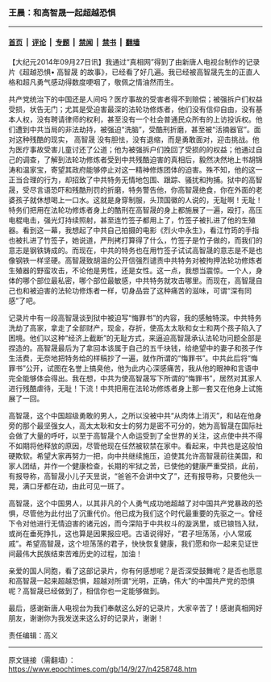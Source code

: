 ### 王晨：和高智晟一起超越恐惧

---

#### [首页](../../../..?n4258748) &nbsp;|&nbsp; [评论](../../../../../epoch-comment?n4258748) &nbsp;|&nbsp; [专题](../../../../../epoch-special?n4258748) &nbsp;|&nbsp; [禁闻](../../../../../epoch-news?n4258748) &nbsp;|&nbsp; [禁书](../../../../../books?n4258748) &nbsp;|&nbsp; [翻墙](https://github.com/gfw-breaker/nogfw/blob/master/README.md?n4258748)


<div class="post_content" id="artbody" itemprop="articleBody">
 <!-- article content begin -->
 <p>
  【大纪元2014年09月27日讯】我通过“真相网”得到了由新唐人电视台制作的记录片《超越恐惧•
  <ok href="https://www.epochtimes.com/gb/tag/%E9%AB%98%E6%99%BA%E6%99%9F.html">
   高智晟
  </ok>
  的故事》，已经看了好几遍。我已经被高智晟先生的正直人格和超凡勇气感动得数度哽咽了，敬佩之情油然而生。
 </p>
 <p>
  共产党统治下的中国还是人间吗？医疗事故的受害者得不到赔偿；被强拆户们权益受损，状告无门；尤其是受迫害最深的法轮功修炼者，他们没有信仰自由，没有基本人权，没有聘请律师的权利，甚至没有一个社会普通民众所有的上访投诉权。他们遭到中共当局的非法劫持，被强迫“洗脑”，受酷刑折磨，甚至被“活摘器官”。面对这种残酷的现实，
  <ok href="https://www.epochtimes.com/gb/tag/%E9%AB%98%E6%99%BA%E6%99%9F.html">
   高智晟
  </ok>
  没有胆怯，没有退缩，而是勇敢面对，迎击挑战。他为医疗事故受害儿童讨还了公道；他为被强拆户们挽回了受损的的权益；他通过自己的调查，了解到法轮功修炼者受到中共残酷迫害的真相后，毅然决然地上书胡锦涛和温家宝，寄望其政府能够停止对这一精神修炼团体的迫害。殊不知，他的这一正当合理的行为，却招致了中共特务无情地包围、跟踪、骚扰和拘捕。狱中的高智晟，受尽言语恐吓和残酷刑罚的折磨，特务警告他，你高智晟绝食，你在外面的老婆孩子就休想喝上一口水。这就是身穿制服，头顶国徽的人说的，无耻啊！无耻！特务们把用在法轮功修炼者身上的酷刑在高智晟的身上都施展了一遍，殴打，高压电棍电击，强光灯持续照射，甚至连竹签子都用上了，竹签子被扎进了他的生殖器。看到这一幕，我想起了中共自己拍摄的电影《烈火中永生》，看江竹筠的手指也被扎进了竹签子，她说道，严刑拷打算得了什么，竹签子是竹子做的，而我们的意志是钢铁铸成的。而现在，中共的特务也在用竹签子试试高智晟的意志是不是也像钢铁一样坚硬。高智晟致胡温的公开信强烈谴责中共特务对被拘押法轮功修炼者生殖器的野蛮攻击，不论他是男性，还是女性。这一点，我想当震惊。一个人，身体的哪个部位最私密，哪个部位最敏感，中共特务就攻击哪里。而现在，高智晟自己也和被迫害的法轮功修炼者一样，切身品尝了这种痛苦的滋味，可谓“深有同感”了吧。
 </p>
 <p>
  记录片中有一段高智晟谈到狱中被迫写“悔罪书”的内容，我的感触特深。中共特务洗劫了高家，拿走了全部财产，现金，存折，使高太太耿和女士和两个孩子陷入了困境。他们以这种“经济上截断”的无耻方式，来逼迫高智晟承认法轮功问题全部是捏造的。高智晟最后为了拿回本该属于自己的五千块钱，给绝望中的妻子和孩子作生活费，无奈地把特务给的样稿抄了一遍，就作所谓的“悔罪书”。中共此后将“悔罪书”公开，试图在名誉上搞臭他，他为此内心深感痛苦，我从他的眼神和言语中完全能够体会得出。我在想，中共为使高智晟写下所谓的“悔罪书”，居然对其家人进行残酷虐待，无耻！下流！中共把用在法轮功修炼者身上那一套又在他身上试施展了一回。
 </p>
 <p>
  高智晟，这个中国超级勇敢的男人，之所以没被中共“从肉体上消灭”，和站在他身旁的那个最坚强女人，高太太耿和女士的努力是密不可分的，她为高智晟在国际社会做了大量的呼吁，以至于高智晟个人命运受到了全世界的关注，这点使中共不得不如期将他释放的原因，尽管他现在任然被软禁在家中。看起来，中共也是这般怕硬欺软。希望大家再努力一把，向中共继续施压，迫使其允许高智晟前往美国，和家人团结，并作一个健康检查，长期的牢狱之苦，已使他的健康严重受损，此前，有报导称，高智晟小儿子天昱说，“爸爸不会讲中文了”，还有报导称，只要他头一晃，满口牙都在动，由此可见一斑了。
 </p>
 <p>
  高智晟，这个中国男人，以其非凡的个人勇气成功地超越了对中国共产党暴政的恐惧，尽管他为此付出了沉重代价。他已成为我们这个时代最重要的先驱之一。曾经下令对他进行无情迫害的诸元凶，而今深陷于中共权斗的漩涡里，或已锒铛入狱，或尚在垂死挣扎，这也算是因果报应吧。古语说得好，“君子坦荡荡，小人常戚戚”。希望高智晟，这个坦荡荡的君子，快快恢复健康，我们愿和你一起来见证世间最伟大民族结束苦难历史的过程，加油！
 </p>
 <p>
  亲爱的国人同胞，看了这部记录片，你有何感想呢？是否深受鼓舞呢？是否也愿意和高智晟一起来超越恐惧，超越对所谓“光明，正确，伟大”的中国共产党的恐惧呢？高智晟已经做到了，相信你也一定能够做到。
 </p>
 <p>
  最后，感谢新唐人电视台为我们奉献这么好的记录片，大家辛苦了！感谢真相网好朋友，谢谢你为我发送来这么好的记录片，谢谢！
 </p>
 <p>
  责任编辑：高义
 </p>
 <!-- article content end -->
 <div id="below_article_ad">
 </div>
</div>


---

原文链接（需翻墙）：https://www.epochtimes.com/gb/14/9/27/n4258748.htm